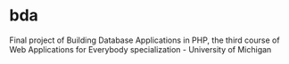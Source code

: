 # bda
Final project of Building Database Applications in PHP, the third course of Web Applications for Everybody specialization - University of Michigan
